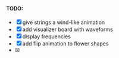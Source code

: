 #### TODO:

- [x] give strings a wind-like animation
- [x] add visualizer board with waveforms
- [x] display frequencies
- [x] add flip animation to flower shapes
- [x] 